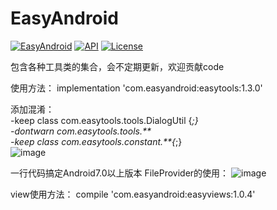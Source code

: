 # EasyAndroid
[![EasyAndroid](https://api.bintray.com/packages/easyandroid/maven/easytools/images/download.svg)](https://bintray.com/easyandroid/maven/easytools/_latestVersion) [![API](https://img.shields.io/appveyor/ci/gruntjs/grunt.svg)](15+) [![License](https://img.shields.io/appveyor/ci/gruntjs/grunt.svg)](Apache-2.0) 

包含各种工具类的集合，会不定期更新，欢迎贡献code  

使用方法：
implementation 'com.easyandroid:easytools:1.3.0'


添加混淆：  
-keep class com.easytools.tools.DialogUtil {*;}  
-dontwarn com.easytools.tools.**  
-keep class com.easytools.constant.**{*;}  
 ![image](https://github.com/gycold/EasyAndroid/raw/master/pictures/list.png)


一行代码搞定Android7.0以上版本 FileProvider的使用：
 ![image](https://github.com/gycold/EasyAndroid/raw/master/pictures/fileprovider.png)


view使用方法：
compile 'com.easyandroid:easyviews:1.0.4'
